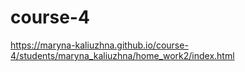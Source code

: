 # course-4
https://maryna-kaliuzhna.github.io/course-4/students/maryna_kaliuzhna/home_work2/index.html
